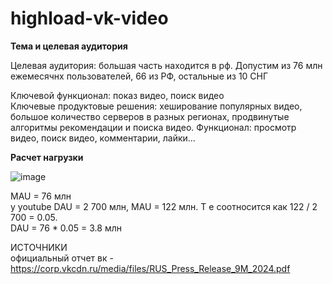 # highload-vk-video

**Тема и целевая аудитория**
   
Целевая аудитория: большая часть находится в рф. Допустим из 76 млн ежемесячнх пользователей, 66 из РФ, остальные из 10 СНГ

Ключевой функционал: показ видео, поиск видео\
Ключевые продуктовые решения: хеширование популярных видео, большое количество серверов в разных регионах, продвинутые алгоритмы рекомендации и поиска видео.
Функционал: просмотр видео, поиск видео, комментарии, лайки...

**Расчет нагрузки**

![image](https://github.com/user-attachments/assets/45a026a6-e424-4e33-92f7-b74f87bafd5a)

MAU = 76 млн\
у youtube DAU = 2 700 млн, MAU = 122 млн. Т е соотносится как 122 / 2 700 = 0.05.\
DAU = 76 * 0.05 = 3.8 млн






ИСТОЧНИКИ\
официальный отчет вк - https://corp.vkcdn.ru/media/files/RUS_Press_Release_9M_2024.pdf
